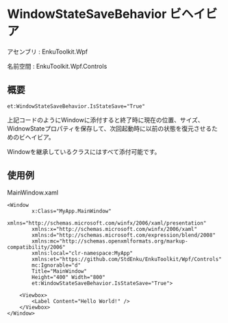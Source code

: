 # WindowStateSaveBehavior ビヘイビア

アセンブリ : EnkuToolkit.Wpf

名前空間 : EnkuToolkit.Wpf.Controls

## 概要

```xaml
et:WindowStateSaveBehavior.IsStateSave="True"
```

上記コードのようにWindowに添付すると終了時に現在の位置、サイズ、WidnowStateプロパティを保存して、次回起動時に以前の状態を復元させるためのビヘイビア。

Windowを継承しているクラスにはすべて添付可能です。

## 使用例

MainWindow.xaml

```xaml
<Window
        x:Class="MyApp.MainWindow"
        xmlns="http://schemas.microsoft.com/winfx/2006/xaml/presentation"
        xmlns:x="http://schemas.microsoft.com/winfx/2006/xaml"
        xmlns:d="http://schemas.microsoft.com/expression/blend/2008"
        xmlns:mc="http://schemas.openxmlformats.org/markup-compatibility/2006"
        xmlns:local="clr-namespace:MyApp"
        xmlns:et="https://github.com/StdEnku/EnkuToolkit/Wpf/Controls"
        mc:Ignorable="d"
        Title="MainWindow" 
        Height="400" Width="800"
        et:WindowStateSaveBehavior.IsStateSave="True">

    <Viewbox>
        <Label Content="Hello World!" />
    </Viewbox>
</Window>
```

